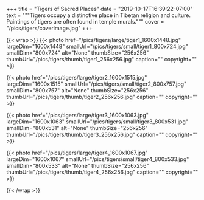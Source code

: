+++
title = "Tigers of Sacred Places"
date = "2019-10-17T16:39:22-07:00"
text = """Tigers occupy a distinctive place in Tibetan religion and culture.  Paintings of tigers are often found in temple murals."""
cover = "/pics/tigers/coverimage.jpg"
+++

{{< wrap >}}
{{< photo href="/pics/tigers/large/tiger1_1600x1448.jpg" largeDim="1600x1448" smallUrl="/pics/tigers/small/tiger1_800x724.jpg" smallDim="800x724" alt="None" thumbSize="256x256" thumbUrl="/pics/tigers/thumb/tiger1_256x256.jpg" caption="" copyright="" >}}

{{< photo href="/pics/tigers/large/tiger2_1600x1515.jpg" largeDim="1600x1515" smallUrl="/pics/tigers/small/tiger2_800x757.jpg" smallDim="800x757" alt="None" thumbSize="256x256" thumbUrl="/pics/tigers/thumb/tiger2_256x256.jpg" caption="" copyright="" >}}

{{< photo href="/pics/tigers/large/tiger3_1600x1063.jpg" largeDim="1600x1063" smallUrl="/pics/tigers/small/tiger3_800x531.jpg" smallDim="800x531" alt="None" thumbSize="256x256" thumbUrl="/pics/tigers/thumb/tiger3_256x256.jpg" caption="" copyright="" >}}

{{< photo href="/pics/tigers/large/tiger4_1600x1067.jpg" largeDim="1600x1067" smallUrl="/pics/tigers/small/tiger4_800x533.jpg" smallDim="800x533" alt="None" thumbSize="256x256" thumbUrl="/pics/tigers/thumb/tiger4_256x256.jpg" caption="" copyright="" >}}

{{< /wrap >}}
